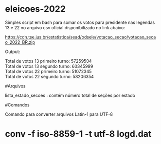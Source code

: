 # eleicoes-2022

Simples script em bash para somar os votos para presidente nas legendas 13 e 22 no arquivo csv oficial disponibilizado no link abaixo:

https://cdn.tse.jus.br/estatistica/sead/odsele/votacao_secao/votacao_secao_2022_BR.zip

Output:

Total de votos 13 primeiro turno: 57259504   
Total de votos 13 segundo turno: 60345999   
Total de votos 22 primeiro turno: 51072345   
Total de votos 22 segundo turno: 58206354   

#Arquivos

lista_estado_secoes : contém número total de seções por estado

#Comandos

Comando para converter arquivos Latin-1 para UTF-8
# conv -f iso-8859-1 -t utf-8 logd.dat
